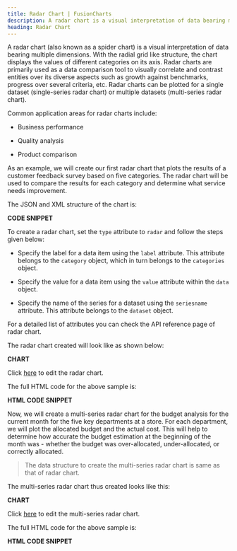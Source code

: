 ```yaml
---
title: Radar Chart | FusionCharts
description: A radar chart is a visual interpretation of data bearing multiple dimensions, the radial grid like structure,the chart displays different categories values
heading: Radar Chart
---
```


A radar chart (also known as a spider chart) is a visual interpretation of data bearing multiple dimensions. With the radial grid like structure, the chart displays the values of different categories on its axis. Radar charts are primarily used as a data comparison tool to visually correlate and contrast entities over its diverse aspects such as growth against benchmarks, progress over several criteria, etc. Radar charts can be plotted for a single dataset (single-series radar chart) or multiple datasets (multi-series radar chart).

Common application areas for radar charts include:

* Business performance

* Quality analysis

* Product comparison

As an example, we will create our first radar chart that plots the results of a customer feedback survey based on five categories. The radar chart will be used to compare the results for each category and determine what service needs improvement.

The JSON and XML structure of the chart is:

**CODE SNIPPET**

To create a radar chart, set the `type` attribute to `radar` and follow the steps given below:

* Specify the label for a data item using the `label` attribute. This attribute belongs to the `category` object, which in turn belongs to the `categories` object.

* Specify the value for a data item using the `value` attribute within the `data` object. 

* Specify the name of the series for a dataset using the `seriesname` attribute. This attribute belongs to the `dataset` object.

For a detailed list of attributes you can check the API reference page of radar chart.

The radar chart created will look like as  shown below:

**CHART**

Click [here](http://jsfiddle.net/fusioncharts/64v13yyy/) to edit the radar chart.

The full HTML code for the above sample is:

**HTML CODE SNIPPET**

Now, we will create a multi-series radar chart for the budget analysis for the current month for the five key departments at a store. For each department, we will plot the allocated budget and the actual cost. This will help to determine how accurate the budget estimation at the beginning of the month was - whether the budget was over-allocated, under-allocated, or correctly allocated. 

> The data structure to create the multi-series radar chart is same as that of radar chart.

The multi-series radar chart thus created looks like this:

**CHART**

Click [here](http://jsfiddle.net/fusioncharts/gqLerkph/) to edit the multi-series radar chart.

The full HTML code for the above sample is:

**HTML CODE SNIPPET**

